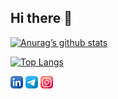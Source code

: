 ## Hi there 👋

<!--
**SchizoVIv/SchizoViv** is a ✨ _special_ ✨ repository because its `README.md` (this file) appears on your GitHub profile.

Here are some ideas to get you started:

- 🔭 I’m currently working on ...
- 🌱 I’m currently learning ...
- 👯 I’m looking to collaborate on ...
- 🤔 I’m looking for help with ...
- 💬 Ask me about ...
- 📫 How to reach me: ...
- 😄 Pronouns: ...
- ⚡ Fun fact: ...
-->

[![Anurag’s github stats](https://github-readme-stats.vercel.app/api?username=SchizoViv)](https://github.com/yushi1007)

[![Top Langs](https://github-readme-stats.vercel.app/api/top-langs/?username=SchizoViv&layout=compact)](https://github.com/yushi1007)


[<img src="https://raw.githubusercontent.com/SchizoViv/SchizoViv/main/images/linkedin.png" height="20em" align="center" alt="Follow SchizoViv on LinkedIn" title="Follow SchizoViv on LinkedIn"/>](https://www.linkedin.com/in/vlada-yakovleva-aa0875258/)
[<img src="https://raw.githubusercontent.com/SchizoViv/SchizoViv/main/images/telegram.png" height="20em" align="center" alt="Follow SchizoViv on Telegram" title="Follow SchizoViv on LinkedIn"/>](https://t.me/Schizovi)
[<img src="https://raw.githubusercontent.com/SchizoViv/SchizoViv/main/images/instagram.png" height="20em" align="center" alt="Follow SchizoViv on LinkedIn" title="Follow SchizoViv on Instagram"/>](https://www.instagram.com/schizovi/?hl=ru)